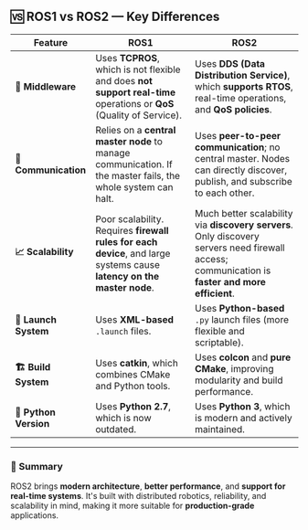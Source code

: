 ## 🆚 ROS1 vs ROS2 — Key Differences

| Feature           | ROS1                                      | ROS2                                                  |
|-------------------|-------------------------------------------|--------------------------------------------------------|
| **🧠 Middleware**     | Uses **TCPROS**, which is not flexible and does **not support real-time** operations or **QoS** (Quality of Service). | Uses **DDS (Data Distribution Service)**, which **supports RTOS**, real-time operations, and **QoS policies**. |
| **🔗 Communication** | Relies on a **central master node** to manage communication. If the master fails, the whole system can halt. | Uses **peer-to-peer communication**; no central master. Nodes can directly discover, publish, and subscribe to each other. |
| **📈 Scalability**   | Poor scalability. Requires **firewall rules for each device**, and large systems cause **latency on the master node**. | Much better scalability via **discovery servers**. Only discovery servers need firewall access; communication is **faster and more efficient**. |
| **🚀 Launch System** | Uses **XML-based** `.launch` files.                          | Uses **Python-based** `.py` launch files (more flexible and scriptable). |
| **🏗️ Build System**   | Uses **catkin**, which combines CMake and Python tools.     | Uses **colcon** and **pure CMake**, improving modularity and build performance. |
| **🧪 Python Version** | Uses **Python 2.7**, which is now outdated.                  | Uses **Python 3**, which is modern and actively maintained. |

---

### 📝 Summary

ROS2 brings **modern architecture**, **better performance**, and **support for real-time systems**. It's built with distributed robotics, reliability, and scalability in mind, making it more suitable for **production-grade** applications.

